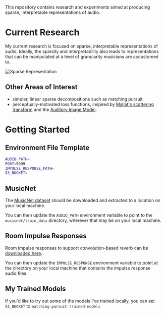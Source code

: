This repository contains research and experiments aimed at producing sparse, interpretable representations of audio.

# Current Research

My current research is focused on sparse, interpretable representations of audio.  Ideally, the sparsity and interpretability also
leads to representations that can be manipulated at a level of granularity musicians are accustomed to.

![Sparse Representation](https://matching-pursuit-repo-media.s3.amazonaws.com/sparse_audio_represenation.png)

## Other Areas of Interest

- simpler, linear sparse decompositions such as matching pursuit
- perceptually-motivated loss functions, inspired by [Mallat's scattering transform](https://arxiv.org/abs/1512.02125) and the [Auditory Image Model](https://code.soundsoftware.ac.uk/projects/aim).


# Getting Started

## Environment File Template

```bash
AUDIO_PATH=
PORT=9999
IMPULSE_RESPONSE_PATH=
S3_BUCKET=
```

## MusicNet

The [MusicNet dataset](https://zenodo.org/records/5120004#.Yhxr0-jMJBA) should be downloaded and extracted to a location on your local machine.

You can then update the `AUDIO_PATH` environment variable to point to the `musicnet/train_data` directory, wherever that may be on your local machine.

## Room Impulse Responses

Room impulse responses to support convolution-based reverb can be [downloaded here](https://oramics.github.io/sampled/IR/Voxengo/).

You can then update the `IMPULSE_RESPONSE` environment variable to point at the directory on your local machine that contains the
impulse response audio files.

## My Trained Models

If you'd like to try out some of the models I've trained locally, you can set `S3_BUCKET` to `matching-pursuit-trained-models`